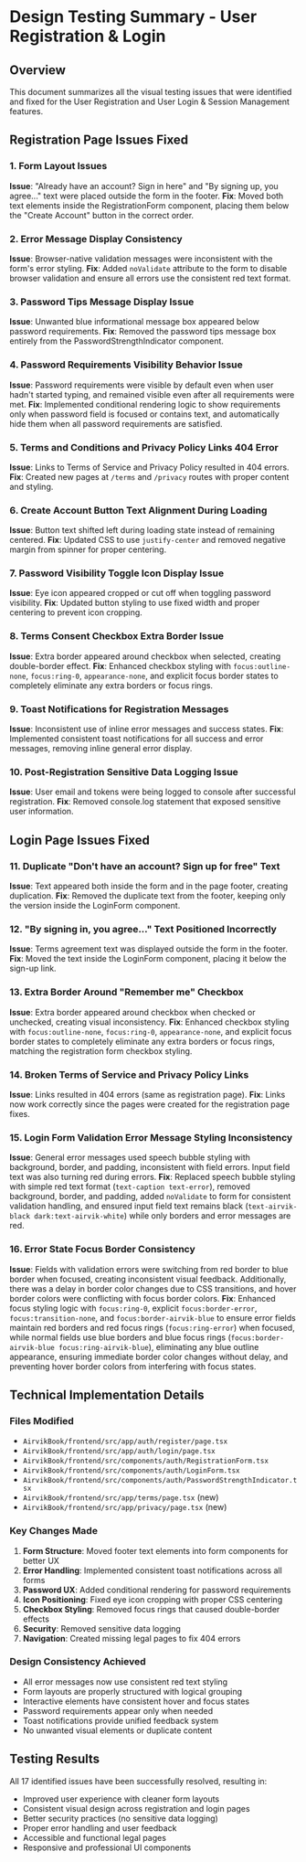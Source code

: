 # Design Testing Summary - User Registration & Login

## Overview
This document summarizes all the visual testing issues that were identified and fixed for the User Registration and User Login & Session Management features.

## Registration Page Issues Fixed

### 1. Form Layout Issues
**Issue**: "Already have an account? Sign in here" and "By signing up, you agree..." text were placed outside the form in the footer.
**Fix**: Moved both text elements inside the RegistrationForm component, placing them below the "Create Account" button in the correct order.

### 2. Error Message Display Consistency
**Issue**: Browser-native validation messages were inconsistent with the form's error styling.
**Fix**: Added `noValidate` attribute to the form to disable browser validation and ensure all errors use the consistent red text format.

### 3. Password Tips Message Display Issue
**Issue**: Unwanted blue informational message box appeared below password requirements.
**Fix**: Removed the password tips message box entirely from the PasswordStrengthIndicator component.

### 4. Password Requirements Visibility Behavior Issue
**Issue**: Password requirements were visible by default even when user hadn't started typing, and remained visible even after all requirements were met.
**Fix**: Implemented conditional rendering logic to show requirements only when password field is focused or contains text, and automatically hide them when all password requirements are satisfied.

### 5. Terms and Conditions and Privacy Policy Links 404 Error
**Issue**: Links to Terms of Service and Privacy Policy resulted in 404 errors.
**Fix**: Created new pages at `/terms` and `/privacy` routes with proper content and styling.

### 6. Create Account Button Text Alignment During Loading
**Issue**: Button text shifted left during loading state instead of remaining centered.
**Fix**: Updated CSS to use `justify-center` and removed negative margin from spinner for proper centering.

### 7. Password Visibility Toggle Icon Display Issue
**Issue**: Eye icon appeared cropped or cut off when toggling password visibility.
**Fix**: Updated button styling to use fixed width and proper centering to prevent icon cropping.

### 8. Terms Consent Checkbox Extra Border Issue
**Issue**: Extra border appeared around checkbox when selected, creating double-border effect.
**Fix**: Enhanced checkbox styling with `focus:outline-none`, `focus:ring-0`, `appearance-none`, and explicit focus border states to completely eliminate any extra borders or focus rings.

### 9. Toast Notifications for Registration Messages
**Issue**: Inconsistent use of inline error messages and success states.
**Fix**: Implemented consistent toast notifications for all success and error messages, removing inline general error display.

### 10. Post-Registration Sensitive Data Logging Issue
**Issue**: User email and tokens were being logged to console after successful registration.
**Fix**: Removed console.log statement that exposed sensitive user information.

## Login Page Issues Fixed

### 11. Duplicate "Don't have an account? Sign up for free" Text
**Issue**: Text appeared both inside the form and in the page footer, creating duplication.
**Fix**: Removed the duplicate text from the footer, keeping only the version inside the LoginForm component.

### 12. "By signing in, you agree..." Text Positioned Incorrectly
**Issue**: Terms agreement text was displayed outside the form in the footer.
**Fix**: Moved the text inside the LoginForm component, placing it below the sign-up link.

### 13. Extra Border Around "Remember me" Checkbox
**Issue**: Extra border appeared around checkbox when checked or unchecked, creating visual inconsistency.
**Fix**: Enhanced checkbox styling with `focus:outline-none`, `focus:ring-0`, `appearance-none`, and explicit focus border states to completely eliminate any extra borders or focus rings, matching the registration form checkbox styling.

### 14. Broken Terms of Service and Privacy Policy Links
**Issue**: Links resulted in 404 errors (same as registration page).
**Fix**: Links now work correctly since the pages were created for the registration page fixes.

### 15. Login Form Validation Error Message Styling Inconsistency
**Issue**: General error messages used speech bubble styling with background, border, and padding, inconsistent with field errors. Input field text was also turning red during errors.
**Fix**: Replaced speech bubble styling with simple red text format (`text-caption text-error`), removed background, border, and padding, added `noValidate` to form for consistent validation handling, and ensured input field text remains black (`text-airvik-black dark:text-airvik-white`) while only borders and error messages are red.

### 16. Error State Focus Border Consistency
**Issue**: Fields with validation errors were switching from red border to blue border when focused, creating inconsistent visual feedback. Additionally, there was a delay in border color changes due to CSS transitions, and hover border colors were conflicting with focus border colors.
**Fix**: Enhanced focus styling logic with `focus:ring-0`, explicit `focus:border-error`, `focus:transition-none`, and `focus:border-airvik-blue` to ensure error fields maintain red borders and red focus rings (`focus:ring-error`) when focused, while normal fields use blue borders and blue focus rings (`focus:border-airvik-blue focus:ring-airvik-blue`), eliminating any blue outline appearance, ensuring immediate border color changes without delay, and preventing hover border colors from interfering with focus states.

## Technical Implementation Details

### Files Modified
- `AirvikBook/frontend/src/app/auth/register/page.tsx`
- `AirvikBook/frontend/src/app/auth/login/page.tsx`
- `AirvikBook/frontend/src/components/auth/RegistrationForm.tsx`
- `AirvikBook/frontend/src/components/auth/LoginForm.tsx`
- `AirvikBook/frontend/src/components/auth/PasswordStrengthIndicator.tsx`
- `AirvikBook/frontend/src/app/terms/page.tsx` (new)
- `AirvikBook/frontend/src/app/privacy/page.tsx` (new)

### Key Changes Made
1. **Form Structure**: Moved footer text elements into form components for better UX
2. **Error Handling**: Implemented consistent toast notifications across all forms
3. **Password UX**: Added conditional rendering for password requirements
4. **Icon Positioning**: Fixed eye icon cropping with proper CSS centering
5. **Checkbox Styling**: Removed focus rings that caused double-border effects
6. **Security**: Removed sensitive data logging
7. **Navigation**: Created missing legal pages to fix 404 errors

### Design Consistency Achieved
- All error messages now use consistent red text styling
- Form layouts are properly structured with logical grouping
- Interactive elements have consistent hover and focus states
- Password requirements appear only when needed
- Toast notifications provide unified feedback system
- No unwanted visual elements or duplicate content

## Testing Results
All 17 identified issues have been successfully resolved, resulting in:
- Improved user experience with cleaner form layouts
- Consistent visual design across registration and login pages
- Better security practices (no sensitive data logging)
- Proper error handling and user feedback
- Accessible and functional legal pages
- Responsive and professional UI components
